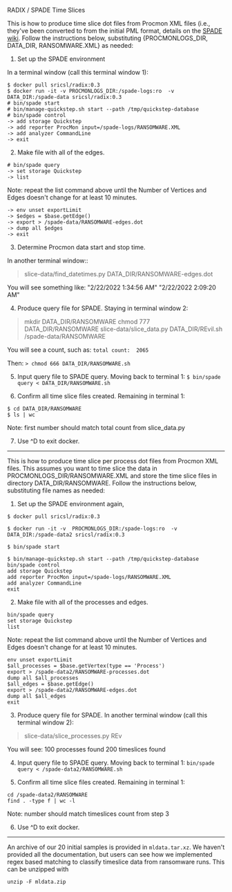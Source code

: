 RADIX / SPADE Time Slices

This is how to produce time slice dot files from Procmon XML files (i.e., they've been converted to from the initial
PML format, details on the [SPADE wiki](https://github.com/ashish-gehani/SPADE/wiki/Collecting-system-wide-provenance-on-Windows). Follow the instructions below, substituting {PROCMONLOGS_DIR, DATA_DIR, RANSOMWARE.XML} as needed:

1.  Set up the SPADE environment

In a terminal window (call this terminal window 1):

```
$ docker pull sricsl/radix:0.3
$ docker run -it -v PROCMONLOGS_DIR:/spade-logs:ro  -v DATA_DIR:/spade-data sricsl/radix:0.3
# bin/spade start
# bin/manage-quickstep.sh start --path /tmp/quickstep-database
# bin/spade control
-> add storage Quickstep
-> add reporter ProcMon input=/spade-logs/RANSOMWARE.XML
-> add analyzer CommandLine
-> exit
```

2.  Make file with all of the edges.

```
# bin/spade query
-> set storage Quickstep
-> list
```

Note: repeat the list command above until the Number of Vertices and Edges doesn't change for at least 10 minutes.

```
-> env unset exportLimit
-> $edges = $base.getEdge()
-> export > /spade-data/RANSOMWARE-edges.dot
-> dump all $edges
-> exit
```

3.  Determine Procmon data start and stop time.

In another terminal window::
> slice-data/find_datetimes.py DATA_DIR/RANSOMWARE-edges.dot

You will see something like:
"2/22/2022 1:34:56 AM" "2/22/2022 2:09:20 AM"

4.  Produce query file for SPADE.
Staying in terminal window 2:
> mkdir DATA_DIR/RANSOMWARE
> chmod 777 DATA_DIR/RANSOMWARE
> slice-data/slice_data.py <start and end times from above including quotes> DATA_DIR/REvil.sh /spade-data/RANSOMWARE

You will see a count, such as:
`total count:  2065`

Then:
`> chmod 666 DATA_DIR/RANSOMWARE.sh`

5.  Input query file to SPADE query.
Moving back to terminal 1:
`$ bin/spade query < DATA_DIR/RANSOMWARE.sh`

6.  Confirm all time slice files created.
Remaining in terminal 1:
```
$ cd DATA_DIR/RANSOMWARE
$ ls | wc
```
Note:  first number should match total count from slice_data.py

7.  Use ^D to exit docker.


____________________________________________________________________________________________________


This is how to produce time slice per process dot files from Procmon XML files.  This assumes you want to time slice the data in PROCMONLOGS_DIR/RANSOMWARE.XML and store the time slice files in directory DATA_DIR/RANSOMWARE.  Follow the instructions below, substituting file names as needed:

1.  Set up the SPADE environment again,

```
$ docker pull sricsl/radix:0.3

$ docker run -it -v  PROCMONLOGS_DIR:/spade-logs:ro  -v DATA_DIR:/spade-data2 sricsl/radix:0.3

$ bin/spade start

$ bin/manage-quickstep.sh start --path /tmp/quickstep-database
bin/spade control
add storage Quickstep
add reporter ProcMon input=/spade-logs/RANSOMWARE.XML
add analyzer CommandLine
exit
```

2.  Make file with all of the processes and edges.

```
bin/spade query
set storage Quickstep
list
```
Note: repeat the list command above until the Number of Vertices and Edges doesn't change for at least 10 minutes.
```
env unset exportLimit
$all_processes = $base.getVertex(type == 'Process')
export > /spade-data2/RANSOMWARE-processes.dot
dump all $all_processes
$all_edges = $base.getEdge()
export > /spade-data2/RANSOMWARE-edges.dot
dump all $all_edges
exit
```

3.  Produce query file for SPADE.
In another terminal window (call this terminal window 2):
> slice-data/slice_processes.py REv

You will see:
100 processes found
200 timeslices found

4.  Input query file to SPADE query.
Moving back to terminal 1:
`bin/spade query < /spade-data2/RANSOMWARE.sh`

5.  Confirm all time slice files created.
Remaining in terminal 1:
```
cd /spade-data2/RANSOMWARE
find . -type f | wc -l
```
Note:  number should match timeslices count from step 3

6.  Use ^D to exit docker.

____________________________________________________________________________________________________

An archive of our 20 initial samples is provided in `mldata.tar.xz`.  We haven't provided all the
documentation, but users can see how we implemented regex based matching to classify timeslice data
from ransomware runs. This can be unzipped with

`unzip -F mldata.zip`
